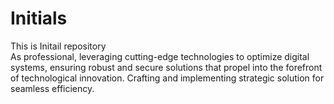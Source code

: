 # Initials
This is Initail repository
<br>
As professional, leveraging cutting-edge technologies to optimize digital systems, ensuring robust and secure solutions that propel into the forefront of technological innovation. Crafting and implementing strategic solution for seamless efficiency.
